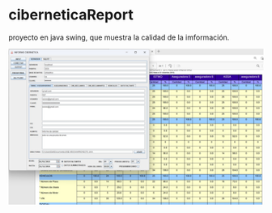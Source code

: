 # ciberneticaReport
proyecto en java swing, que muestra la calidad de la imformación.


 ![Aquí la descripción de la imagen por si no carga](https://raw.githubusercontent.com/arochaj2/ciberneticaReport/main/assets/imagen1.jpg)
